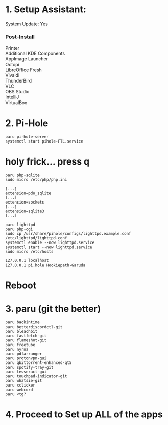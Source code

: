 # 1. Setup Assistant:
System Update: Yes

### Post-Install
Printer<br>
Additional KDE Components<br>
AppImage Launcher<br>
Octopi<br>
LibreOffice Fresh<br>
Vivaldi<br>
ThunderBird<br>
VLC<br>
OBS Studio<br>
IntelliJ<br>
VirtualBox<br>

# 2. Pi-Hole

```
paru pi-hole-server
systemctl start pihole-FTL.service
```

# holy frick... press q

```
paru php-sqlite
sudo micro /etc/php/php.ini
```

```
[...]
extension=pdo_sqlite
[...]
extension=sockets
[...]
extension=sqlite3
[...]
```

```
paru lighttpd
paru php-cgi
sudo cp /usr/share/pihole/configs/lighttpd.example.conf /etc/lighttpd/lighttpd.conf
systemctl enable --now lighttpd.service
systemctl start --now lighttpd.service
sudo micro /etc/hosts
```

```
127.0.0.1 localhost
127.0.0.1 pi.hole Hookiepath-Garuda
```
# Reboot

# 3. paru (git the better)

```
paru backintime
paru betterdiscordctl-git
paru bleachbit
paru fastfetch-git
paru flameshot-git
paru freetube
paru nyrna
paru pdfarranger
paru protonvpn-gui
paru qbittorrent-enhanced-qt5
paru spotify-tray-git
paru tesseract-gui
paru touchpad-indicator-git
paru whatsie-git
paru xclicker
paru webcord
paru <tg?
```

# 4. Proceed to Set up ALL of the apps
